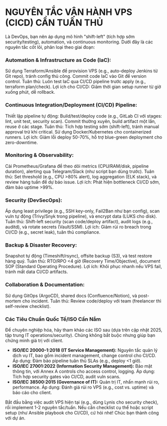 # NGUYÊN TẮC VẬN HÀNH VPS (CICD) CẦN TUÂN THỦ

Là DevOps, bạn nên áp dụng mô hình "shift-left" (tích hợp sớm security/testing), automation, và continuous monitoring. Dưới đây là các nguyên tắc cốt lõi, phân loại theo giai đoạn:

### Automation & Infrastructure as Code (IaC):

Sử dụng Terraform/Ansible để provision VPS (e.g., auto-deploy Jenkins từ Git repo), tránh config thủ công. Commit code IaC vào Git để version control.
Tuân thủ: Luôn test IaC qua CI/CD pipeline trước apply (e.g., terraform plan/check).
Lợi ích cho CI/CD: Giảm thời gian setup runner từ giờ xuống phút, dễ rollback.

### Continuous Integration/Deployment (CI/CD) Pipeline:

Thiết lập pipeline tự động: Build/test/deploy code (e.g., GitLab CI với stages: lint, unit test, security scan). Commit thường xuyên, build artifact một lần, reuse ở các stage.
Tuân thủ: Tích hợp testing sớm (shift-left), tránh manual approval trừ khi critical. Sử dụng Docker/Kubernetes cho containerized runners.
Lợi ích: Giảm lỗi deploy 50-70%, hỗ trợ blue-green deployment cho zero-downtime.

### Monitoring & Observability:

Cài Prometheus/Grafana để theo dõi metrics (CPU/RAM/disk, pipeline duration), alerting qua Telegram/Slack (như script bạn dùng trước).
Tuân thủ: Set threshold (e.g., CPU >80% alert), log aggregation (ELK stack), và review hàng tuần để dự báo issue.
Lợi ích: Phát hiện bottleneck CI/CD sớm, đảm bảo uptime >99%.

### Security (DevSecOps):

Áp dụng least privilege (e.g., SSH key-only, Fail2Ban như bạn config), scan vuln tự động (Trivy/Snyk trong pipeline), và encrypt data (LUKS cho disk).
Tuân thủ: Shift-left security (scan code/deploy artifact), audit logs (e.g., auditd), và rotate secrets (Vault/SSM).
Lợi ích: Giảm rủi ro breach trong CI/CD (e.g., secret leak), tuân thủ compliance.

### Backup & Disaster Recovery:

Snapshot tự động (Timeshift/rsync), offsite backup (S3), và test restore hàng quý.
Tuân thủ: RTO/RPO <4 giờ (Recovery Time/Objective), document SOP (Standard Operating Procedure).
Lợi ích: Khôi phục nhanh nếu VPS fail, tránh mất data CI/CD artifacts.

### Collaboration & Documentation:

Sử dụng GitOps (ArgoCD), shared docs (Confluence/Notion), và post-mortem cho incident.
Tuân thủ: Review code/deploy với team (freelancer thì self-review checklist).

### Các Tiêu Chuẩn Quốc Tế/ISO Cần Nắm

Để chuyên nghiệp hóa, hãy tham khảo các ISO sau (dựa trên cập nhật 2025, tập trung IT operations/security). Chúng không bắt buộc nhưng giúp bạn chứng minh giá trị với client.

- **ISO/IEC 20000-1:2018 (IT Service Management):** Nguyên tắc quản lý dịch vụ IT, bao gồm incident management, change control cho CI/CD. Áp dụng: Đảm bảo pipeline tuân thủ SLAs (e.g., deploy <1 giờ).
- **ISO/IEC 27001:2022 (Information Security Management):** Bảo mật thông tin, với Annex A controls cho access control, logging. Áp dụng: Tích hợp security gates vào CI/CD, audit vuln scans.
- **ISO/IEC 38500:2015 (Governance of IT):** Quản trị IT, nhấn mạnh rủi ro, performance. Áp dụng: Đánh giá rủi ro VPS (e.g., cost vs. uptime) và báo cáo cho client.

Bắt đầu bằng việc audit VPS hiện tại (e.g., dùng Lynis cho security check), rồi implement 1-2 nguyên tắc/tuần. Nếu cần checklist cụ thể hoặc script setup (như Ansible playbook cho CI/CD), cứ hỏi nhé! Chúc bạn thành công với dự án.